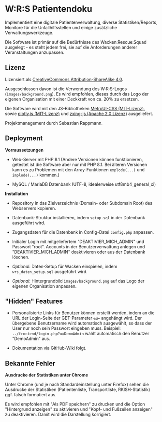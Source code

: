 
# W:R:S Patientendoku

Implementiert eine digitale Patientenverwaltung, diverse Statistiken/Reports, Monitore für die Unfallhilfsstellen und einige zusätzliche Verwaltungswerkzeuge.

Die Software ist primär auf die Bedürfnisse des Wacken:Rescue:Squad ausgelegt - es steht jedem frei, sie auf die Anforderungen anderer Veranstaltungen anzupassen.




## Lizenz

Lizensiert als [CreativeCommons Attribution-ShareAlike 4.0](https://creativecommons.org/licenses/by-sa/4.0/).

Ausgeschlossen davon ist die Verwendung des W:R:S-Logos (```images/background.png```). Es wird empfohlen, dieses durch das Logo der eigenen Organisation mit einer Deckkraft von ca. 20% zu ersetzen.

Die Software wird mit den JS-Bibliotheken [MetroUI-CSS (MIT-Lizenz)](https://github.com/olton/Metro-UI-CSS), sowie [plotly.js (MIT-Lizenz)](https://github.com/plotly/plotly.js/) und [zxing-js (Apache 2.0 Lizenz)](https://github.com/zxing-js/library) ausgeliefert.

Projektmanagement durch Sebastian Rappmann.



## Deployment

**Vorraussetzungen**
- Web-Server mit PHP 8.1 (Andere Versionen können funktionieren, getestet ist die Software aber nur mit PHP 8.1. Bei älteren Versionen kann es zu Problemen mit den Array-Funktionen ```explode(...)``` und ```implode(...)``` kommen.)

- MySQL / MariaDB Datenbank (UTF-8, idealerweise utf8mb4_general_ci)

**Installation**
- Repository in das Zielverzeichnis (Domain- oder Subdomain Root) des Webservers kopieren.

- Datenbank-Struktur installieren, indem ```setup.sql``` in der Datenbank ausgeführt wird.

- Zugangsdaten für die Datenbank in Config-Datei ```config.php``` anpassen.

- Initialer Login mit mitgeliefertem "DEAKTIVIER_MICH_ADMIN" und Passwort "root". Accounts in der Benutzerverwaltung anlegen und "DEAKTIVIER_MICH_ADMIN" deaktivieren oder aus der Datenbank löschen.

- _Optional_: Daten-Setup für Wacken einspielen, indem ```wrs_daten_setup.sql``` ausgeführt wird.

- _Optional_: Hintergrundbild ```images/background.png``` auf das Logo der eigenen Organisation anpassen.


## "Hidden" Features

 - Personalisierte Links für Benutzer können erstellt werden, indem an die URL der Login-Seite der GET-Parameter ```&u=``` angehängt wird. Der übergebene Benutzername wird automatisch ausgewählt, so dass der User nur noch sein Passwort eingeben muss. Beispiel: ```../frontend/login.php?u=DemoAdmin``` wählt automatisch den Benutzer "DemoAdmin" aus.

 - Dokumentation via GitHub-Wiki folgt.



## Bekannte Fehler

**Ausdrucke der Statistiken unter Chrome**

Unter Chrome (und je nach Standardeinstellung unter Firefox) sehen die Ausdrucke der Statistiken (Patientenliste, Transportliste, RKISH-Statistik) ggf. falsch formatiert aus.

Es wird empfohlen mit "Als PDF speichern" zu drucken und die Option "Hintergrund anzeigen" zu aktivieren und "Kopf- und Fußzeilen anzeigen" zu deaktivieren. Damit wird die Darstellung korrigiert.
